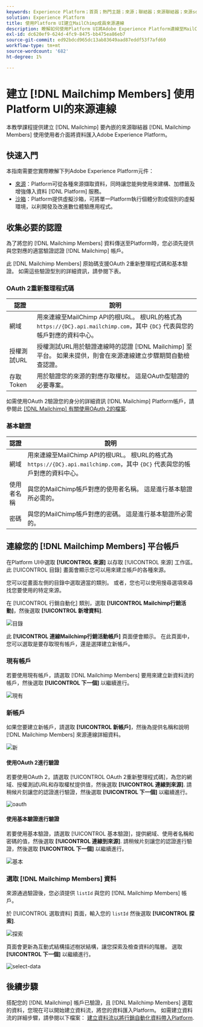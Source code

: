 ```yaml
---
keywords: Experience Platform；首頁；熱門主題；來源；聯結器；來源聯結器；來源sdk；sdk；SDK
solution: Experience Platform
title: 使用Platform UI建立MailChimp成員來源連線
description: 瞭解如何使用Platform UI將Adobe Experience Platform連線至MailChimp成員。
exl-id: dc620ef9-624d-4fc9-8475-bb475ea86eb7
source-git-commit: ed92bdcd965dc13ab83649aad87eddf53f7afd60
workflow-type: tm+mt
source-wordcount: '682'
ht-degree: 1%

---
```


# 建立 [!DNL Mailchimp Members] 使用Platform UI的來源連線

本教學課程提供建立 [!DNL Mailchimp] 要內嵌的來源聯結器 [!DNL Mailchimp Members] 使用使用者介面將資料匯入Adobe Experience Platform。

## 快速入門

本指南需要您實際瞭解下列Adobe Experience Platform元件：

* [來源](../../../../home.md)：Platform可從各種來源擷取資料，同時讓您能夠使用來建構、加標籤及增強傳入資料 [!DNL Platform] 服務。
* [沙箱](../../../../../sandboxes/home.md)：Platform提供虛擬沙箱，可將單一Platform執行個體分割成個別的虛擬環境，以利開發及改進數位體驗應用程式。

## 收集必要的認證

為了將您的 [!DNL Mailchimp Members] 資料傳送至Platform時，您必須先提供與您對應的適當驗證認證 [!DNL Mailchimp] 帳戶。

此 [!DNL Mailchimp Members] 原始碼支援OAuth 2重新整理程式碼和基本驗證。 如需這些驗證型別的詳細資訊，請參閱下表。

### OAuth 2重新整理程式碼

| 認證 | 說明 |
| --- | --- |
| 網域 | 用來連線至MailChimp API的根URL。 根URL的格式為 `https://{DC}.api.mailchimp.com`，其中 `{DC}` 代表與您的帳戶對應的資料中心。 |
| 授權測試URL | 授權測試URL用於驗證連線時的認證 [!DNL Mailchimp] 至平台。 如果未提供，則會在來源連線建立步驟期間自動檢查認證。 |
| 存取Token | 用於驗證您的來源的對應存取權杖。 這是OAuth型驗證的必要專案。 |

如需使用OAuth 2驗證您的身分的詳細資訊 [!DNL Mailchimp] Platform帳戶，請參閱此 [[!DNL Mailchimp] 有關使用OAuth 2的檔案](https://mailchimp.com/developer/marketing/guides/access-user-data-oauth-2/).

### 基本驗證

| 認證 | 說明 |
| --- | --- |
| 網域 | 用來連線至MailChimp API的根URL。 根URL的格式為 `https://{DC}.api.mailchimp.com`，其中 `{DC}` 代表與您的帳戶對應的資料中心。 |
| 使用者名稱 | 與您的MailChimp帳戶對應的使用者名稱。 這是進行基本驗證所必需的。 |
| 密碼 | 與您的MailChimp帳戶對應的密碼。 這是進行基本驗證所必需的。 |

## 連線您的 [!DNL Mailchimp Members] 平台帳戶

在Platform UI中選取 **[!UICONTROL 來源]** 以存取 [!UICONTROL 來源] 工作區。 此 [!UICONTROL 目錄] 畫面會顯示您可以用來建立帳戶的各種來源。

您可以從畫面左側的目錄中選取適當的類別。 或者，您也可以使用搜尋選項來尋找您要使用的特定來源。

在 [!UICONTROL 行銷自動化] 類別，選取 **[!UICONTROL Mailchimp行銷活動]**，然後選取 **[!UICONTROL 新增資料]**.

![目錄](../../../../images/tutorials/create/mailchimp-members/catalog.png)

此 **[!UICONTROL 連線Mailchimp行銷活動帳戶]** 頁面便會顯示。 在此頁面中，您可以選取是要存取現有帳戶，還是選擇建立新帳戶。

### 現有帳戶

若要使用現有帳戶，請選取 [!DNL Mailchimp Members] 要用來建立新資料流的帳戶，然後選取 **[!UICONTROL 下一個]** 以繼續進行。

![現有](../../../../images/tutorials/create/mailchimp-members/existing.png)

### 新帳戶

如果您要建立新帳戶，請選取 **[!UICONTROL 新帳戶]**，然後為提供名稱和說明 [!DNL Mailchimp Members] 來源連線詳細資料。

![新](../../../../images/tutorials/create/mailchimp-members/new.png)


#### 使用OAuth 2進行驗證

若要使用OAuth 2，請選取 [!UICONTROL OAuth 2重新整理程式碼]，為您的網域、授權測試URL和存取權杖提供值，然後選取 **[!UICONTROL 連線到來源]**. 請稍候片刻讓您的認證進行驗證，然後選取 **[!UICONTROL 下一個]** 以繼續進行。

![oauth](../../../../images/tutorials/create/mailchimp-members/oauth.png)

#### 使用基本驗證進行驗證

若要使用基本驗證，請選取 [!UICONTROL 基本驗證]，提供網域、使用者名稱和密碼的值，然後選取 **[!UICONTROL 連線到來源]**. 請稍候片刻讓您的認證進行驗證，然後選取 **[!UICONTROL 下一個]** 以繼續進行。

![基本](../../../../images/tutorials/create/mailchimp-members/basic.png)

### 選取 [!DNL Mailchimp Members] 資料

來源通過驗證後，您必須提供 `listId` 與您的 [!DNL Mailchimp Members] 帳戶。

於 [!UICONTROL 選取資料] 頁面，輸入您的 `listId` 然後選取 **[!UICONTROL 探索]**.

![探索](../../../../images/tutorials/create/mailchimp-members/explore.png)

頁面會更新為互動式結構描述樹狀結構，讓您探索及檢查資料的階層。 選取 **[!UICONTROL 下一個]** 以繼續進行。

![select-data](../../../../images/tutorials/create/mailchimp-members/select-data.png)

## 後續步驟

搭配您的 [!DNL Mailchimp] 帳戶已驗證，且 [!DNL Mailchimp Members] 選取的資料，您現在可以開始建立資料流，將您的資料匯入Platform。 如需建立資料流的詳細步驟，請參閱以下檔案： [建立資料流以將行銷自動化資料帶入Platform](../../dataflow/marketing-automation.md).
